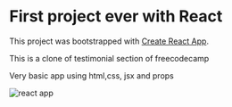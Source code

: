 # First project ever with React

This project was bootstrapped with [Create React App](https://github.com/facebook/create-react-app).

This is a clone of testimonial section of freecodecamp

Very basic app using html,css, jsx and props

<img src="https://prnt.sc/DbhGi5sZIo4-" alt="react app" />
